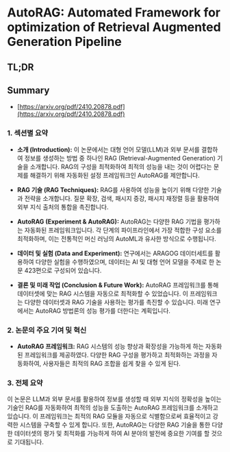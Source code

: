 # AutoRAG: Automated Framework for optimization of Retrieval Augmented Generation Pipeline
## TL;DR
## Summary
- [https://arxiv.org/pdf/2410.20878.pdf](https://arxiv.org/pdf/2410.20878.pdf)

### 1. 섹션별 요약

- **소개 (Introduction):**
  이 논문에서는 대형 언어 모델(LLM)과 외부 문서를 결합하여 정보를 생성하는 방법 중 하나인 RAG (Retrieval-Augmented Generation) 기술을 소개합니다. RAG의 구성을 최적화하여 최적의 성능을 내는 것이 어렵다는 문제를 해결하기 위해 자동화된 설정 프레임워크인 AutoRAG를 제안합니다.

- **RAG 기술 (RAG Techniques):**
  RAG를 사용하여 성능을 높이기 위해 다양한 기술과 전략을 소개합니다. 질문 확장, 검색, 패시지 증강, 패시지 재정렬 등을 활용하여 외부 지식 출처의 통합을 촉진합니다.

- **AutoRAG (Experiment & AutoRAG):**
  AutoRAG는 다양한 RAG 기법을 평가하는 자동화된 프레임워크입니다. 각 단계의 파이프라인에서 가장 적합한 구성 요소를 최적화하며, 이는 전통적인 머신 러닝의 AutoML과 유사한 방식으로 수행됩니다.

- **데이터 및 실험 (Data and Experiment):**
  연구에서는 ARAGOG 데이터세트를 활용하여 다양한 실험을 수행하였으며, 데이터는 AI 및 대형 언어 모델을 주제로 한 논문 423편으로 구성되어 있습니다.

- **결론 및 미래 작업 (Conclusion & Future Work):**
  AutoRAG 프레임워크를 통해 데이터셋에 맞는 RAG 시스템을 자동으로 최적화할 수 있었습니다. 이 프레임워크는 다양한 데이터셋과 RAG 기술을 사용하는 평가를 촉진할 수 있습니다. 미래 연구에서는 AutoRAG 방법론의 성능 평가를 더한다는 계획입니다.

### 2. 논문의 주요 기여 및 혁신

- **AutoRAG 프레임워크:**
  RAG 시스템의 성능 향상과 확장성을 가능하게 하는 자동화된 프레임워크를 제공하였다. 다양한 RAG 구성을 평가하고 최적화하는 과정을 자동화하여, 사용자들은 최적의 RAG 조합을 쉽게 찾을 수 있게 된다.

### 3. 전체 요약

이 논문은 LLM과 외부 문서를 활용하여 정보를 생성할 때 외부 지식의 정확성을 높이는 기술인 RAG를 자동화하여 최적의 성능을 도출하는 AutoRAG 프레임워크를 소개하고 있습니다. 이 프레임워크는 최적의 RAG 모듈을 자동으로 식별함으로써 효율적이고 강력한 시스템을 구축할 수 있게 합니다. 또한, AutoRAG는 다양한 RAG 기술을 통한 다양한 데이터셋의 평가 및 최적화를 가능하게 하여 AI 분야의 발전에 중요한 기여를 할 것으로 기대됩니다.